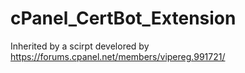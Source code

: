 # cPanel_CertBot_Extension

Inherited by a scirpt develored by https://forums.cpanel.net/members/vipereg.991721/
